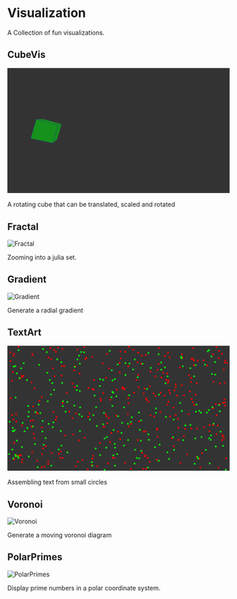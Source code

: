 # Visualization
A Collection of fun visualizations.
 
## CubeVis
![Cube](Demos/Cube.gif)

A rotating cube that can be translated, scaled and rotated

## Fractal
![Fractal](Demos/Fractal.gif)

Zooming into a julia set.

## Gradient
![Gradient](Demos/Gradient.gif)

Generate a radial gradient

## TextArt
![TextArt](Demos/TextArt.gif)

Assembling text from small circles

## Voronoi
![Voronoi](Demos/Voronoi.gif)

Generate a moving voronoi diagram

## PolarPrimes
![PolarPrimes](Demos/PolarPrimes.gif)

Display prime numbers in a polar coordinate system.
